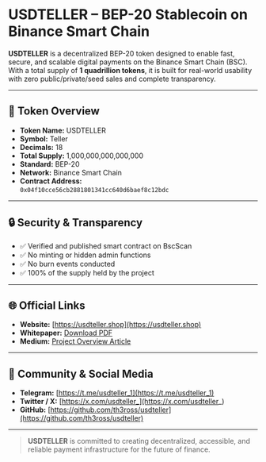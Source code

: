 # USDTELLER – BEP-20 Stablecoin on Binance Smart Chain

**USDTELLER** is a decentralized BEP-20 token designed to enable fast, secure, and scalable digital payments on the Binance Smart Chain (BSC). With a total supply of **1 quadrillion tokens**, it is built for real-world usability with zero public/private/seed sales and complete transparency.

---

## 🔹 Token Overview

- **Token Name:** USDTELLER  
- **Symbol:** Teller  
- **Decimals:** 18  
- **Total Supply:** 1,000,000,000,000,000  
- **Standard:** BEP-20  
- **Network:** Binance Smart Chain  
- **Contract Address:**  
  `0x04f10cce56cb2881801341cc640d6baef8c12bdc`

---

## 🔒 Security & Transparency

- ✅ Verified and published smart contract on BscScan  
- ✅ No minting or hidden admin functions  
- ✅ No burn events conducted  
- ✅ 100% of the supply held by the project

---

## 🌐 Official Links

- **Website:** [https://usdteller.shop](https://usdteller.shop)  
- **Whitepaper:** [Download PDF](https://usdteller.shop)  
- **Medium:** [Project Overview Article](https://medium.com/@support_81233/introducing-usdteller-a-fast-and-secure-bep20-stablecoin-for-digital-payments-4a24e7f7d4f6)

---

## 💬 Community & Social Media

- **Telegram:** [https://t.me/usdteller_1](https://t.me/usdteller_1)  
- **Twitter / X:** [https://x.com/usdteller_](https://x.com/usdteller_)  
- **GitHub:** [https://github.com/th3ross/usdteller](https://github.com/th3ross/usdteller)

---

> **USDTELLER** is committed to creating decentralized, accessible, and reliable payment infrastructure for the future of finance.
